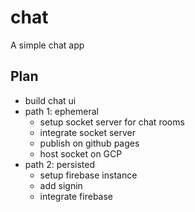 # chat

A simple chat app

## Plan

- build chat ui
- path 1: ephemeral
  - setup socket server for chat rooms
  - integrate socket server
  - publish on github pages
  - host socket on GCP
- path 2: persisted
  - setup firebase instance
  - add signin
  - integrate firebase
